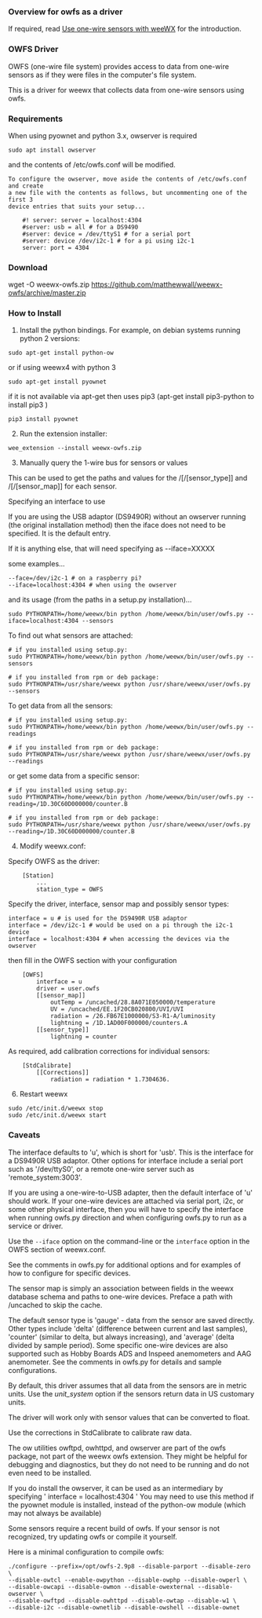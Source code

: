 ### Overview for owfs as a driver

If required, read [Use one-wire sensors with weeWX](Onewire-sensors) for the introduction.

### OWFS Driver

OWFS (one-wire file system) provides access to data from one-wire sensors as if they were files in the computer's file system.

This is a driver for weewx that collects data from one-wire sensors using owfs.

### Requirements

When using pyownet and python 3.x, owserver is required
```
sudo apt install owserver
```
and the contents of /etc/owfs.conf will be modified.

    To configure the owserver, move aside the contents of /etc/owfs.conf and create
    a new file with the contents as follows, but uncommenting one of the first 3
    device entries that suits your setup...

```    
    #! server: server = localhost:4304
    #server: usb = all # for a DS9490
    #server: device = /dev/ttyS1 # for a serial port
    #server: device /dev/i2c-1 # for a pi using i2c-1
    server: port = 4304
```


### Download

wget -O weewx-owfs.zip https://github.com/matthewwall/weewx-owfs/archive/master.zip

### How to Install

1.  Install the python bindings.  For example, on debian systems running python 2 versions:

```
sudo apt-get install python-ow
```
or if using weewx4 with python 3

```
sudo apt-get install pyownet
```
if it is not available via apt-get then uses pip3 (apt-get install pip3-python to install pip3 )
```
pip3 install pyownet
```

2.  Run the extension installer:

```
wee_extension --install weewx-owfs.zip
```

3. Manually query the 1-wire bus for sensors or values

This can be used to get the paths and values for the /[/[sensor_type\]\] and /[/[sensor_map\]\] for each sensor. 

Specifying an interface to use

If you are using the USB adaptor (DS9490R) without an owserver running (the original installation method) then the iface does not need to be specified. It is the default entry.

If it is anything else, that will need specifying as --iface=XXXXX

some examples...
```
--face=/dev/i2c-1 # on a raspberry pi?
--iface=localhost:4304 # when using the owserver
```
and its usage (from the paths in a setup.py installation)...
```
sudo PYTHONPATH=/home/weewx/bin python /home/weewx/bin/user/owfs.py --iface=localhost:4304 --sensors
```

To find out what sensors are attached:
```
# if you installed using setup.py:
sudo PYTHONPATH=/home/weewx/bin python /home/weewx/bin/user/owfs.py --sensors

# if you installed from rpm or deb package:
sudo PYTHONPATH=/usr/share/weewx python /usr/share/weewx/user/owfs.py --sensors
```

To get data from all the sensors:

```
# if you installed using setup.py:
sudo PYTHONPATH=/home/weewx/bin python /home/weewx/bin/user/owfs.py --readings

# if you installed from rpm or deb package:
sudo PYTHONPATH=/usr/share/weewx python /usr/share/weewx/user/owfs.py --readings
```
or get some data from a specific sensor:

```
# if you installed using setup.py:
sudo PYTHONPATH=/home/weewx/bin python /home/weewx/bin/user/owfs.py --reading=/1D.30C60D000000/counter.B

# if you installed from rpm or deb package:
sudo PYTHONPATH=/usr/share/weewx python /usr/share/weewx/user/owfs.py --reading=/1D.30C60D000000/counter.B
```

4.  Modify weewx.conf:

Specify OWFS as the driver:

```
    [Station]
        ...
        station_type = OWFS
```
Specify the driver, interface, sensor map and possibly sensor types:
```
interface = u # is used for the DS9490R USB adaptor
interface = /dev/i2c-1 # would be used on a pi through the i2c-1 device
interface = localhost:4304 # when accessing the devices via the owserver
```

then fill in the OWFS section with your configuration

```
    [OWFS]
        interface = u
        driver = user.owfs
        [[sensor_map]]
            outTemp = /uncached/28.8A071E050000/temperature
            UV = /uncached/EE.1F20CB020800/UVI/UVI
            radiation = /26.FB67E1000000/S3-R1-A/luminosity
            lightning = /1D.1AD00F000000/counters.A
        [[sensor_type]]
            lightning = counter
```

As required, add calibration corrections for individual sensors:

```
    [StdCalibrate]
        [[Corrections]]
            radiation = radiation * 1.7304636.
```

6. Restart weewx

```
sudo /etc/init.d/weewx stop
sudo /etc/init.d/weewx start

```

### Caveats ### 

The interface defaults to 'u', which is short for 'usb'.  This is the interface for a DS9490R USB adaptor.  Other options for interface include a serial port such as '/dev/ttyS0', or a remote one-wire server such as 'remote_system:3003'.

If you are using a one-wire-to-USB adapter, then the default interface of 'u' should work.  If your one-wire devices are attached via serial port, i2c, or some other physical interface, then you will have to specify the interface when running owfs.py direction and when configuring owfs.py to run as a service or driver.  

Use the ```--iface``` option on the command-line or the ```interface``` option in the OWFS section of weewx.conf.

See the comments in owfs.py for additional options and for examples of how to configure for specific devices.

The sensor map is simply an association between fields in the weewx database schema and paths to one-wire devices.  Preface a path with /uncached to skip the cache.

The default sensor type is 'gauge' - data from the sensor are saved directly.  Other types include 'delta' (difference between current and last samples), 'counter' (similar to delta, but always increasing), and 'average' (delta divided by sample period). Some specific one-wire devices are also supported such as Hobby Boards ADS and Inspeed anemometers and AAG anemometer.  See the comments in owfs.py for details and sample configurations.

By default, this driver assumes that all data from the sensors are in metric units.  Use the _unit_system_ option if the sensors return data in US customary units.

The driver will work only with sensor values that can be converted to float.

Use the corrections in StdCalibrate to calibrate raw data.

The ow utilities owftpd, owhttpd, and owserver are part of the owfs package, not part of the weewx owfs extension.  They might be helpful for debugging and diagnostics, but they do not need to be running and do not even need to be installed.

If you do install the owserver, it can be used as an intermediary by specifying ' interface = localhost:4304 '
You may need to use this method if the pyownet module is installed, instead of the python-ow module (which may not always be available)

Some sensors require a recent build of owfs.  If your sensor is not recognized, try updating owfs or compile it yourself.

Here is a minimal configuration to compile owfs:

```
./configure --prefix=/opt/owfs-2.9p8 --disable-parport --disable-zero \
--disable-owtcl --enable-owpython --disable-owphp --disable-owperl \
--disable-owcapi --disable-owmon --disable-owexternal --disable-owserver \
--disable-owftpd --disable-owhttpd --disable-owtap --disable-w1 \
--disable-i2c --disable-ownetlib --disable-owshell --disable-ownet
```